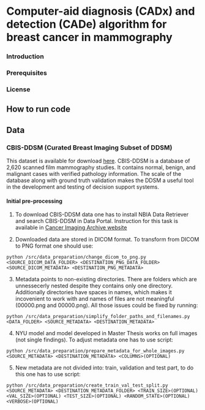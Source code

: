 # Computer-aid diagnosis (CADx) and detection (CADe) algorithm for breast cancer in mammography

### Introduction

### Prerequisites

### License

## How to run code

## Data

### CBIS-DDSM (Curated Breast Imaging Subset of DDSM)
This dataset is available for download [here](https://wiki.cancerimagingarchive.net/display/Public/CBIS-DDSM). CBIS-DDSM is a database of 2,620 scanned film mammography studies. It contains normal, benign, and malignant cases with verified pathology information. The scale of the database along with ground truth validation makes the DDSM a useful tool in the development and testing of decision support systems.

#### Initial pre-processing
1. To download CBIS-DDSM data one has to install NBIA Data Retriever and search CBIS-DDSM in Data Portal. Instruction for this task is available in [Cancer Imaging Archive website](https://wiki.cancerimagingarchive.net/display/NBIA/Downloading+TCIA+Images)

2. Downloaded data are stored in DICOM format. To transform from DICOM to PNG format one should use:
```
python /src/data_preparation/change_dicom_to_png.py <SOURCE_DICOM_DATA_FOLDER> <DESTINATION_PNG_DATA_FOLDER> <SOURCE_DICOM_METADATA> <DESTINATION_PNG_METADATA>
```
3. Metadata points to non-existing directories. There are folders which are unnessecerly nested despite they contains only one directory. Additionally directories have spaces in names, which makes it incovenient to work with and names of files are not meaningful (00000.png and 00000.png). All those issues could be fixed by running:
```
python /src/data_preparation/simplify_folder_paths_and_filenames.py <DATA_FOLDER> <SOURCE_METADATA> <DESTINATION_METADATA>
```
4. NYU model and model developed in Master Thesis works on full images (not single findings). To adjust metadata one has to use script:
```
python /src/data_preparation/prepare_metadata_for_whole_images.py <SOURCE_METADATA> <DESTINATION_METADATA> <COLUMNS>(OPTIONAL)
```
5. New metadata are not divided into: train, validation and test part, to do this one has to use script:
```
python /src/data_preparation/create_train_val_test_split.py <SOURCE_METADATA> <DESTINATION_METADATA_FOLDER> <TRAIN_SIZE>(OPTIONAL) <VAL_SIZE>(OPTIONAL) <TEST_SIZE>(OPTIONAL) <RANDOM_STATE>(OPTIONAL) <VERBOSE>(OPTIONAL)
```
